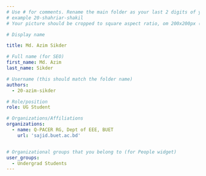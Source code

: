 ```yaml
---
# Use # for comments. Rename the main folder as your last 2 digits of your batch name, followed by First and Last name. All small cases
# example 20-shahriar-shakil
# Your picture should be cropped to square aspect ratio, om 200x200px (please use this tool https://imagy.app/square-crop/)

# Display name

title: Md. Azim Sikder

# Full name (for SEO)
first_name: Md. Azim
last_name: Sikder

# Username (this should match the folder name)
authors:
  - 20-azim-sikder

# Role/position
role: UG Student 

# Organizations/Affiliations
organizations:
  - name: Q-PACER RG, Dept of EEE, BUET
    url: 'sajid.buet.ac.bd'


# Organizational groups that you belong to (for People widget)
user_groups:
  - Undergrad Students
---
```

